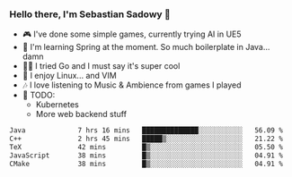 ### Hello there, I'm Sebastian Sadowy 👋

 - 🎮 I've done some simple games, currently trying AI in UE5
 - 🍃 I'm learning Spring at the moment. So much boilerplate in Java... damn 
 - 🏃‍♀️ I tried Go and I must say it's super cool
 - 🐧 I enjoy Linux... and VIM
 - 🎶 I love listening to Music & Ambience from games I played
 - 🌱 TODO:
   * Kubernetes
   * More web backend stuff
<!--START_SECTION:waka-->

```txt
Java             7 hrs 16 mins   ██████████████░░░░░░░░░░░   56.09 %
C++              2 hrs 45 mins   █████▒░░░░░░░░░░░░░░░░░░░   21.22 %
TeX              42 mins         █▒░░░░░░░░░░░░░░░░░░░░░░░   05.50 %
JavaScript       38 mins         █▒░░░░░░░░░░░░░░░░░░░░░░░   04.91 %
CMake            38 mins         █▒░░░░░░░░░░░░░░░░░░░░░░░   04.91 %
```

<!--END_SECTION:waka-->
